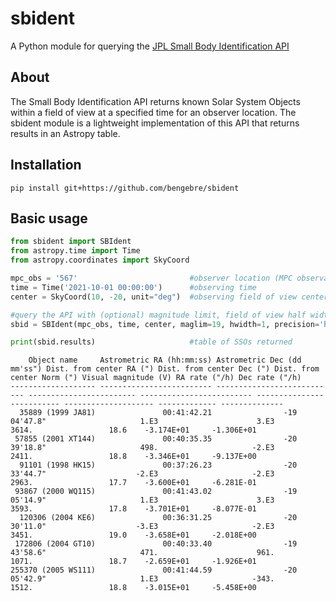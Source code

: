 # sbident
A Python module for querying the [JPL Small Body Identification API](https://ssd-api.jpl.nasa.gov/doc/sb_ident.html)

## About
The Small Body Identification API returns known Solar System Objects within a field of view at a specified time for an observer location.  The sbident module is a lightweight implementation of this API that returns results in an Astropy table.

## Installation
```console
pip install git+https://github.com/bengebre/sbident
```

## Basic usage
```python
from sbident import SBIdent
from astropy.time import Time
from astropy.coordinates import SkyCoord

mpc_obs = '567'                         #observer location (MPC observatory code)
time = Time('2021-10-01 00:00:00')      #observing time
center = SkyCoord(10, -20, unit="deg")  #observing field of view center

#query the API with (optional) magnitude limit, field of view half width (deg) and precision filters
sbid = SBIdent(mpc_obs, time, center, maglim=19, hwidth=1, precision='high')

print(sbid.results)                     #table of SSOs returned
```
```
    Object name     Astrometric RA (hh:mm:ss) Astrometric Dec (dd mm'ss") Dist. from center RA (") Dist. from center Dec (") Dist. from center Norm (") Visual magnitude (V) RA rate ("/h) Dec rate ("/h)
------------------- ------------------------- --------------------------- ------------------------ ------------------------- -------------------------- -------------------- ------------- --------------
  35889 (1999 JA81)               00:41:42.21                -19 04'47.8"                     1.E3                      3.E3                      3614.                 18.6    -3.174E+01     -1.306E+01
 57855 (2001 XT144)               00:40:35.35                -20 39'18.8"                     498.                     -2.E3                      2411.                 18.8    -3.346E+01     -9.137E+00
  91101 (1998 HK15)               00:37:26.23                -20 33'44.7"                    -2.E3                     -2.E3                      2963.                 17.7    -3.600E+01     -6.281E-01
 93867 (2000 WQ115)               00:41:43.02                -19 05'14.9"                     1.E3                      3.E3                      3593.                 17.8    -3.701E+01     -8.077E-01
  120306 (2004 KE6)               00:36:31.25                -20 30'11.0"                    -3.E3                     -2.E3                      3451.                 19.0    -3.658E+01     -2.018E+00
 172806 (2004 GT10)               00:40:33.40                -19 43'58.6"                     471.                      961.                      1071.                 18.7    -2.659E+01     -1.926E+01
255370 (2005 WS111)               00:41:44.59                -20 05'42.9"                     1.E3                     -343.                      1512.                 18.8    -3.015E+01     -5.458E+00
```
